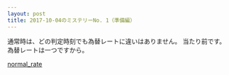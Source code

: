 ```yaml
---
layout: post
title: 2017-10-04のミステリーNo. 1（準備編）
---
```


通常時は、どの判定時刻でも為替レートに違いはありません。
当たり前です。為替レートは一つですから。

[normal_rate](https://misteryhunter.github.io/highlow-australia/images/2017-10-04-fig1.jpg "平常時の為替レート")

